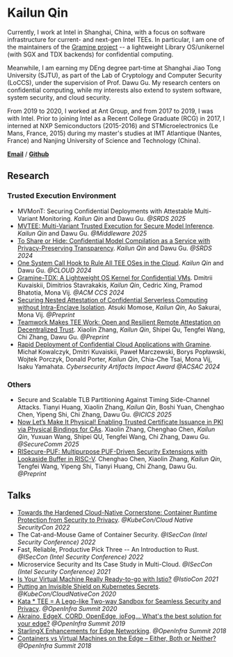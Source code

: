 # Kailun Qin

Currently, I work at Intel in Shanghai, China, with a focus on software infrastructure for current- and next-gen Intel TEEs. In particular, I am one of the maintainers of the [Gramine project](https://github.com/gramineproject) -- a lightweight Library OS/unikernel (with SGX and TDX backends) for confidential computing.

Meanwhile, I am earning my DEng degree part-time at Shanghai Jiao Tong University (SJTU), as part of the Lab of Cryptology and Computer Security (LoCCS), under the supervision of Prof. Dawu Gu. My research centers on confidential computing, while my interests also extend to system software, system security, and cloud security.

From 2019 to 2020, I worked at Ant Group, and from 2017 to 2019, I was with Intel. Prior to joining Intel as a Recent College Graduate (RCG) in 2017, I interned at NXP Semiconductors (2015-2016) and STMicroelectronics (Le Mans, France, 2015) during my master's studies at IMT Atlantique (Nantes, France) and Nanjing University of Science and Technology (China).

[**Email**](kailun.qin@hotmail.com) / [**Github**](https://github.com/kailun-qin)

## Research

### Trusted Execution Environment

- MVMonT: Securing Confidential Deployments with Attestable Multi-Variant Monitoring.
  *Kailun Qin* and Dawu Gu.
  *@SRDS 2025*
- [MVTEE: Multi-Variant Trusted Execution for Secure Model Inference](https://kailun-qin.github.io/files/mvtee_middleware25.pdf).
  *Kailun Qin* and Dawu Gu.
  *@Middleware 2025*
- [To Share or Hide: Confidential Model Compilation as a Service with Privacy-Preserving Transparency](https://ieeexplore.ieee.org/document/10806612).
  *Kailun Qin* and Dawu Gu.
  *@SRDS 2024*
- [One System Call Hook to Rule All TEE OSes in the Cloud](https://ieeexplore.ieee.org/document/10643906).
  *Kailun Qin* and Dawu Gu.
  *@CLOUD 2024*
- [Gramine-TDX: A Lightweight OS Kernel for Confidential VMs](https://dl.acm.org/doi/10.1145/3658644.3690323).
  Dmitrii Kuvaiskii, Dimitrios Stavrakakis, *Kailun Qin*, Cedric Xing, Pramod Bhatotia, Mona Vij.
  *@ACM CCS 2024*
- [Securing Nested Attestation of Confidential Serverless Computing without Intra-Enclave Isolation](https://eprint.iacr.org/2025/727).
  Atsuki Momose, *Kailun Qin*, Ao Sakurai, Mona Vij.
  *@Preprint*
- [Teamwork Makes TEE Work: Open and Resilient Remote Attestation on Decentralized Trust](https://arxiv.org/abs/2402.08908).
  Xiaolin Zhang, *Kailun Qin*, Shipei Qu, Tengfei Wang, Chi Zhang, Dawu Gu.
  *@Preprint*
- [Rapid Deployment of Confidential Cloud Applications with Gramine](https://www.acsac.org/2024/program/artifacts_competition/comp-acsac24-final10.pdf).
  Michał Kowalczyk, Dmitri Kuvaiskii, Paweł Marczewski, Borys Popławski, Wojtek Porczyk, Donald Porter, *Kailun Qin*, Chia-Che Tsai, Mona Vij, Isaku Yamahata.
  *Cybersecurity Artifacts Impact Award @ACSAC 2024*

### Others

- Secure and Scalable TLB Partitioning Against Timing Side-Channel Attacks.
  Tianyi Huang, Xiaolin Zhang, *Kailun Qin*, Boshi Yuan, Chenghao Chen, Yipeng Shi, Chi Zhang, Dawu Gu.
  *@ICICS 2025*
- [Now Let’s Make It Physical! Enabling Trusted Certificate Issuance in PKI via Physical Bindings for CAs](https://arxiv.org/abs/2404.15582).
  Xiaolin Zhang, Chenghao Chen, *Kailun Qin*, Yuxuan Wang, Shipei QU, Tengfei Wang, Chi Zhang, Dawu Gu.
  *@SecureComm 2025*
- [RISecure-PUF: Multipurpose PUF-Driven Security Extensions with Lookaside Buffer in RISC-V](https://arxiv.org/abs/2411.14025).
  Chenghao Chen, Xiaolin Zhang, *Kailun Qin*, Tengfei Wang, Yipeng Shi, Tianyi Huang, Chi Zhang, Dawu Gu.
  *@Preprint*
  
## Talks

- [Towards the Hardened Cloud-Native Cornerstone: Container Runtime Protection from Security to Privacy](https://www.youtube.com/watch?v=w3I23EnC5qs&list=PLj6h78yzYM2P3qs7Y_QPD4uCgQ4Krsgb3). *@KubeCon/Cloud Native SecurityCon 2022*
- The Cat-and-Mouse Game of Container Security. *@ISecCon (Intel Security Conference) 2022*
- Fast, Reliable, Productive Pick Three -- An Introduction to Rust. *@ISecCon (Intel Security Conference) 2022*
- Microservice Security and Its Case Study in Multi-Cloud. *@ISecCon (Intel Security Conference) 2021*
- [Is Your Virtual Machine Really Ready-to-go with Istio?](https://www.youtube.com/watch?v=fuaOfjx8-Mc) *@IstioCon 2021*
- [Putting an Invisible Shield on Kubernetes Secrets](https://www.youtube.com/watch?v=-05uiJzYO7Y). *@KubeCon/CloudNativeCon 2020*
- [Kata * TEE = A Lego-like Two-way Sandbox for Seamless Security and Privacy](https://www.youtube.com/watch?v=rrYOjhplMcI). *@OpenInfra Summit 2020*
- [Akraino, EdgeX, CORD, OpenEdge, ioFog... What's the best solution for your edge?](https://www.openstack.org/summit/denver-2019/summit-schedule/events/23256/akraino-edgex-cord-openedge-iofog-whats-the-best-solution-for-your-edge) *@OpenInfra Summit 2019*
- [StarlingX Enhancements for Edge Networking](https://www.openstack.org/summit/berlin-2018/summit-schedule/events/22093/starlingx-enhancements-for-edge-networking). *@OpenInfra Summit 2018*
- [Containers vs Virtual Machines on the Edge – Either, Both or Neither?](https://www.openstack.org/summit/berlin-2018/summit-schedule/events/22116/containers-vs-virtual-machines-on-the-edge-either-both-or-neither) *@OpenInfra Summit 2018*